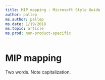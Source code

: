 ```yaml
---
title: MIP mapping - Microsoft Style Guide
author: pallep
ms.author: pallep
ms.date: 1/19/2018
ms.topic: article
ms.prod: non-product-specific
---
```


# MIP mapping

Two words. Note capitalization.
